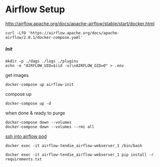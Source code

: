 # Airflow Setup

http://airflow.apache.org/docs/apache-airflow/stable/start/docker.html

```
curl -LfO 'https://airflow.apache.org/docs/apache-airflow/2.0.1/docker-compose.yaml'
```

##### Init

```
mkdir -p ./dags ./logs ./plugins
echo -e "AIRFLOW_UID=$(id -u)\nAIRFLOW_GID=0" > .env
```

get images

```
docker-compose up airflow-init
```

compose up

````
docker-compose up -d
````

when done & ready to purge

```
docker-compose down --volumes
docker-compose down --volumes --rmi all
```





[ssh into airflow pod](https://phase2.github.io/devtools/common-tasks/ssh-into-a-container/)

```
docker exec -it airflow-tendie_airflow-webserver_1 /bin/bash
```





```
docker exec -it airflow-tendie_airflow-webserver_1 pip install -r requirements.txt
```

